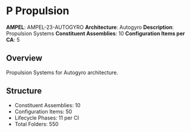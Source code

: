 # P Propulsion

**AMPEL**: AMPEL-23-AUTOGYRO
**Architecture**: Autogyro
**Description**: Propulsion Systems
**Constituent Assemblies**: 10
**Configuration Items per CA**: 5

## Overview
Propulsion Systems for Autogyro architecture.

## Structure
- Constituent Assemblies: 10
- Configuration Items: 50
- Lifecycle Phases: 11 per CI
- Total Folders: 550

